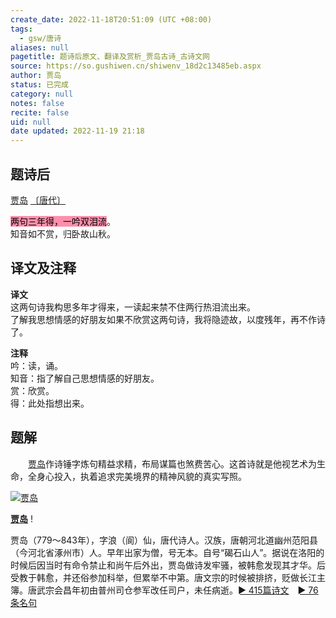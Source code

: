 ```yaml
---
create_date: 2022-11-18T20:51:09 (UTC +08:00)
tags:
  - gsw/唐诗
aliases: null
pagetitle: 题诗后原文、翻译及赏析_贾岛古诗_古诗文网
source: https://so.gushiwen.cn/shiwenv_18d2c13485eb.aspx
author: 贾岛
status: 已完成
category: null
notes: false
recite: false
uid: null
date updated: 2022-11-19 21:18
---
```


## 题诗后

[贾岛](https://so.gushiwen.cn/authorv_568070f3fde8.aspx) [〔唐代〕](https://so.gushiwen.cn/shiwens/default.aspx?cstr=%e5%94%90%e4%bb%a3)

<mark style="background: #FF5582A6;">两句三年得，一吟双泪流</mark>。\
知音如不赏，归卧故山秋。

## 译文及注释

**译文**\
这两句诗我构思多年才得来，一读起来禁不住两行热泪流出来。\
了解我思想情感的好朋友如果不欣赏这两句诗，我将隐迹故，以度残年，再不作诗了。

**注释**\
吟：读，诵。\
知音：指了解自己思想情感的好朋友。\
赏：欣赏。\
得：此处指想出来。

## 题解

　　[贾岛](https://so.gushiwen.cn/authorv_568070f3fde8.aspx)作诗锤字炼句精益求精，布局谋篇也煞费苦心。这首诗就是他视艺术为生命，全身心投入，执着追求完美境界的精神风貌的真实写照。

[![贾岛](https://song.gushiwen.cn/authorImg/jiadao.jpg)](https://so.gushiwen.cn/authorv_568070f3fde8.aspx)

[**贾岛**](https://so.gushiwen.cn/authorv_568070f3fde8.aspx) !

贾岛（779～843年），字浪（阆）仙，唐代诗人。汉族，唐朝河北道幽州范阳县（今河北省涿州市）人。早年出家为僧，号无本。自号“碣石山人”。据说在洛阳的时候后因当时有命令禁止和尚午后外出，贾岛做诗发牢骚，被韩愈发现其才华。后受教于韩愈，并还俗参加科举，但累举不中第。唐文宗的时候被排挤，贬做长江主簿。唐武宗会昌年初由普州司仓参军改任司户，未任病逝。[► 415篇诗文](https://so.gushiwen.cn/shiwens/default.aspx?astr=%e8%b4%be%e5%b2%9b)　[► 76条名句](https://so.gushiwen.cn/mingjus/default.aspx?astr=%e8%b4%be%e5%b2%9b)
